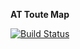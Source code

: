 **AT Toute Map**

[![Build Status](https://travis-ci.org/iuv-dev/routeapp.svg?branch=master)](https://travis-ci.org/iuv-dev/routeapp)

